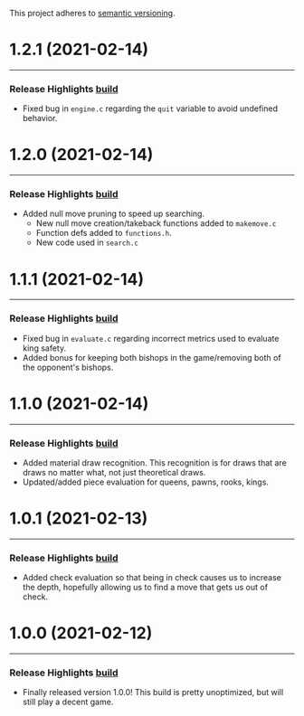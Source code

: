 This project adheres to [semantic versioning](https://semver.org/).

# 1.2.1 (2021-02-14)
***
### Release Highlights [build](https://github.com/nate-browne/NotARook-ie/tree/ba30689db25fb2a4a3b8adb059fe3ed33c234bb3)
* Fixed bug in `engine.c` regarding the `quit` variable to avoid undefined behavior.

# 1.2.0 (2021-02-14)
***
### Release Highlights [build](https://github.com/nate-browne/NotARook-ie/tree/cb1d0d9c71bc9a9aec28fdfbef4c3e9ede5cc565)
* Added null move pruning to speed up searching.
  * New null move creation/takeback functions added to `makemove.c`
  * Function defs added to `functions.h`.
  * New code used in `search.c`

# 1.1.1 (2021-02-14)
***
### Release Highlights [build](https://github.com/nate-browne/NotARook-ie/tree/6e990166adf546c3c5f80efcae50561a1d47fdf7)
* Fixed bug in `evaluate.c` regarding incorrect metrics
used to evaluate king safety.
* Added bonus for keeping both bishops in the game/removing
both of the opponent's bishops.

# 1.1.0 (2021-02-14)
***
### Release Highlights [build](https://github.com/nate-browne/NotARook-ie/tree/3ada7d6998150a7f11a1019680a6afe86881289b)
* Added material draw recognition. This recognition is for
draws that are draws no matter what, not just theoretical draws.
* Updated/added piece evaluation for queens, pawns, rooks, kings.

# 1.0.1 (2021-02-13)
***
### Release Highlights [build](https://github.com/nate-browne/NotARook-ie/tree/2e00a7559df6eec1f6093c11ac9c2ed7de26d871)
* Added check evaluation so that being in check causes us to
increase the depth, hopefully allowing us to find a move that gets us out of check.

# 1.0.0 (2021-02-12)
***
### Release Highlights [build](https://github.com/nate-browne/NotARook-ie/tree/224235d81411935fbe8663e8b21eba9c97f224da)
* Finally released version 1.0.0! This build is pretty unoptimized, but will still play a decent game.
